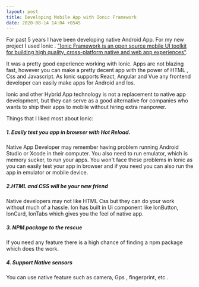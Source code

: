 ```yaml
---
layout: post
title: Developing Mobile App with Ionic Framework
date: 2020-08-14 14:04 +0545
---
```

For past 5 years I have been developing native Android App. For my new project I used Ionic . <a href="https://ionicframework.com/" target="_blank" rel="noopener"> "Ionic Framework  is an open source mobile UI toolkit for building high quality, cross-platform native and web app experiences"</a>.

 It was a pretty good experience working with Ionic. Apps are not blazing fast, however you can make a pretty decent app with the power of HTML , Css and Javascript. As Ionic supports React, Angular and Vue any frontend developer can easily make apps for Android and Ios.

Ionic and other Hybrid App technology is not a replacement to native app development, but they can serve as a good alternative for companies who wants to ship their apps to mobile without hiring extra manpower.

Things that I liked most about Ionic:
##### 1. Easily test you app in browser with Hot Reload. 
Native App Developer may remember having problem running Android Studio or Xcode in their computer. You also need to run emulator, which is memory sucker, to run your apps. You won't face these problems in Ionic as you can easily test your app in browser and if you need you can also run the app in emulator or mobile device.
##### 2.HTML and CSS will be your new friend
Native developers may not like HTML Css but they can do your work without much of a hassle. Ion has built in Ui component like IonButton, IonCard, IonTabs which gives you the feel of native app.
##### 3. NPM package to the rescue
If you need any feature there is a high chance of finding a npm package which does the work. 
##### 4. Support Native sensors
You can use native feature such as camera, Gps , fingerprint, etc .
